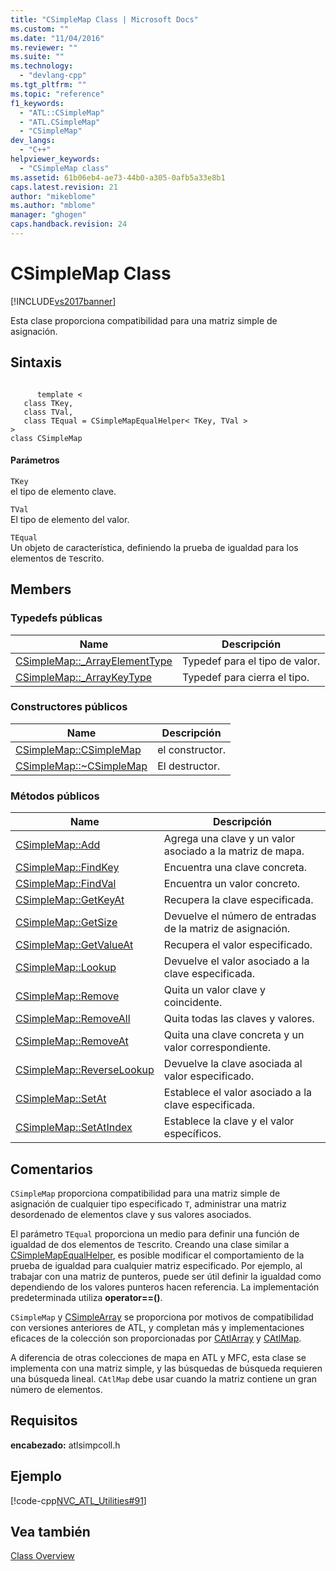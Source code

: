 ```yaml
---
title: "CSimpleMap Class | Microsoft Docs"
ms.custom: ""
ms.date: "11/04/2016"
ms.reviewer: ""
ms.suite: ""
ms.technology: 
  - "devlang-cpp"
ms.tgt_pltfrm: ""
ms.topic: "reference"
f1_keywords: 
  - "ATL::CSimpleMap"
  - "ATL.CSimpleMap"
  - "CSimpleMap"
dev_langs: 
  - "C++"
helpviewer_keywords: 
  - "CSimpleMap class"
ms.assetid: 61b06eb4-ae73-44b0-a305-0afb5a33e8b1
caps.latest.revision: 21
author: "mikeblome"
ms.author: "mblome"
manager: "ghogen"
caps.handback.revision: 24
---
```

# CSimpleMap Class
[!INCLUDE[vs2017banner](../../assembler/inline/includes/vs2017banner.md)]

Esta clase proporciona compatibilidad para una matriz simple de asignación.  
  
## Sintaxis  
  
```  
  
      template <   
   class TKey,  
   class TVal,  
   class TEqual = CSimpleMapEqualHelper< TKey, TVal >   
>   
class CSimpleMap  
```  
  
#### Parámetros  
 `TKey`  
 el tipo de elemento clave.  
  
 `TVal`  
 El tipo de elemento del valor.  
  
 `TEqual`  
 Un objeto de característica, definiendo la prueba de igualdad para los elementos de `T`escrito.  
  
## Members  
  
### Typedefs públicas  
  
|Name|Descripción|  
|----------|-----------------|  
|[CSimpleMap::\_ArrayElementType](../Topic/CSimpleMap::_ArrayElementType.md)|Typedef para el tipo de valor.|  
|[CSimpleMap::\_ArrayKeyType](../Topic/CSimpleMap::_ArrayKeyType.md)|Typedef para cierra el tipo.|  
  
### Constructores públicos  
  
|Name|Descripción|  
|----------|-----------------|  
|[CSimpleMap::CSimpleMap](../Topic/CSimpleMap::CSimpleMap.md)|el constructor.|  
|[CSimpleMap::~CSimpleMap](../Topic/CSimpleMap::~CSimpleMap.md)|El destructor.|  
  
### Métodos públicos  
  
|Name|Descripción|  
|----------|-----------------|  
|[CSimpleMap::Add](../Topic/CSimpleMap::Add.md)|Agrega una clave y un valor asociado a la matriz de mapa.|  
|[CSimpleMap::FindKey](../Topic/CSimpleMap::FindKey.md)|Encuentra una clave concreta.|  
|[CSimpleMap::FindVal](../Topic/CSimpleMap::FindVal.md)|Encuentra un valor concreto.|  
|[CSimpleMap::GetKeyAt](../Topic/CSimpleMap::GetKeyAt.md)|Recupera la clave especificada.|  
|[CSimpleMap::GetSize](../Topic/CSimpleMap::GetSize.md)|Devuelve el número de entradas de la matriz de asignación.|  
|[CSimpleMap::GetValueAt](../Topic/CSimpleMap::GetValueAt.md)|Recupera el valor especificado.|  
|[CSimpleMap::Lookup](../Topic/CSimpleMap::Lookup.md)|Devuelve el valor asociado a la clave especificada.|  
|[CSimpleMap::Remove](../Topic/CSimpleMap::Remove.md)|Quita un valor clave y coincidente.|  
|[CSimpleMap::RemoveAll](../Topic/CSimpleMap::RemoveAll.md)|Quita todas las claves y valores.|  
|[CSimpleMap::RemoveAt](../Topic/CSimpleMap::RemoveAt.md)|Quita una clave concreta y un valor correspondiente.|  
|[CSimpleMap::ReverseLookup](../Topic/CSimpleMap::ReverseLookup.md)|Devuelve la clave asociada al valor especificado.|  
|[CSimpleMap::SetAt](../Topic/CSimpleMap::SetAt.md)|Establece el valor asociado a la clave especificada.|  
|[CSimpleMap::SetAtIndex](../Topic/CSimpleMap::SetAtIndex.md)|Establece la clave y el valor específicos.|  
  
## Comentarios  
 `CSimpleMap` proporciona compatibilidad para una matriz simple de asignación de cualquier tipo especificado `T`, administrar una matriz desordenado de elementos clave y sus valores asociados.  
  
 El parámetro `TEqual` proporciona un medio para definir una función de igualdad de dos elementos de `T`escrito.  Creando una clase similar a [CSimpleMapEqualHelper](../../atl/reference/csimplemapequalhelper-class.md), es posible modificar el comportamiento de la prueba de igualdad para cualquier matriz especificado.  Por ejemplo, al trabajar con una matriz de punteros, puede ser útil definir la igualdad como dependiendo de los valores punteros hacen referencia.  La implementación predeterminada utiliza **operator\=\=\(\)**.  
  
 `CSimpleMap` y [CSimpleArray](../../atl/reference/csimplearray-class.md) se proporciona por motivos de compatibilidad con versiones anteriores de ATL, y completan más y implementaciones eficaces de la colección son proporcionadas por [CAtlArray](../../atl/reference/catlarray-class.md) y [CAtlMap](../../atl/reference/catlmap-class.md).  
  
 A diferencia de otras colecciones de mapa en ATL y MFC, esta clase se implementa con una matriz simple, y las búsquedas de búsqueda requieren una búsqueda lineal.  `CAtlMap` debe usar cuando la matriz contiene un gran número de elementos.  
  
## Requisitos  
 **encabezado:** atlsimpcoll.h  
  
## Ejemplo  
 [!code-cpp[NVC_ATL_Utilities#91](../../atl/codesnippet/CPP/csimplemap-class_1.cpp)]  
  
## Vea también  
 [Class Overview](../../atl/atl-class-overview.md)